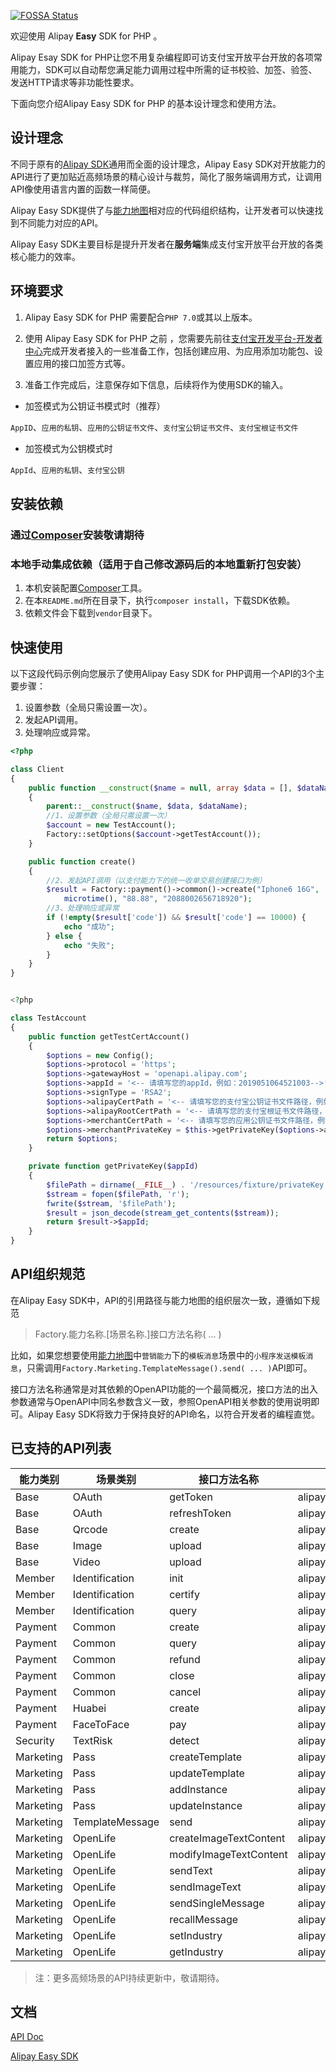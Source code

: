[![FOSSA Status](https://app.fossa.com/api/projects/git%2Bgithub.com%2Falipay%2Falipay-easysdk.svg?type=shield)](https://app.fossa.com/projects/git%2Bgithub.com%2Falipay%2Falipay-easysdk?ref=badge_shield)

欢迎使用 Alipay **Easy** SDK for PHP 。

Alipay Esay SDK for PHP让您不用复杂编程即可访支付宝开放平台开放的各项常用能力，SDK可以自动帮您满足能力调用过程中所需的证书校验、加签、验签、发送HTTP请求等非功能性要求。

下面向您介绍Alipay Easy SDK for PHP 的基本设计理念和使用方法。

## 设计理念
不同于原有的[Alipay SDK](https://openhome.alipay.com/doc/sdkDownload.resource?sdkType=PHP)通用而全面的设计理念，Alipay Easy SDK对开放能力的API进行了更加贴近高频场景的精心设计与裁剪，简化了服务端调用方式，让调用API像使用语言内置的函数一样简便。

Alipay Easy SDK提供了与[能力地图](https://opendocs.alipay.com/mini/00am3f)相对应的代码组织结构，让开发者可以快速找到不同能力对应的API。

Alipay Easy SDK主要目标是提升开发者在**服务端**集成支付宝开放平台开放的各类核心能力的效率。

## 环境要求
1. Alipay Easy SDK for PHP 需要配合`PHP 7.0`或其以上版本。

2. 使用 Alipay Easy SDK for PHP 之前 ，您需要先前往[支付宝开发平台-开发者中心](https://openhome.alipay.com/platform/developerIndex.htm)完成开发者接入的一些准备工作，包括创建应用、为应用添加功能包、设置应用的接口加签方式等。

3. 准备工作完成后，注意保存如下信息，后续将作为使用SDK的输入。

* 加签模式为公钥证书模式时（推荐）

`AppID`、`应用的私钥`、`应用的公钥证书文件`、`支付宝公钥证书文件`、`支付宝根证书文件`

* 加签模式为公钥模式时

`AppId`、`应用的私钥`、`支付宝公钥`

## 安装依赖
### 通过[Composer](https://getcomposer.org/)安装敬请期待

### 本地手动集成依赖（适用于自己修改源码后的本地重新打包安装）
1. 本机安装配置[Composer](https://getcomposer.org/)工具。
2. 在本`README.md`所在目录下，执行`composer install`，下载SDK依赖。
3. 依赖文件会下载到`vendor`目录下。



## 快速使用
以下这段代码示例向您展示了使用Alipay Easy SDK for PHP调用一个API的3个主要步骤：

1. 设置参数（全局只需设置一次）。
2. 发起API调用。
3. 处理响应或异常。

```php
<?php

class Client
{
    public function __construct($name = null, array $data = [], $dataName = '')
    {
        parent::__construct($name, $data, $dataName);
        //1、设置参数（全局只需设置一次）
        $account = new TestAccount();
        Factory::setOptions($account->getTestAccount());
    }

    public function create()
    {
        //2、发起API调用（以支付能力下的统一收单交易创建接口为例）
        $result = Factory::payment()->common()->create("Iphone6 16G",
            microtime(), "88.88", "2088002656718920");
        //3、处理响应或异常
        if (!empty($result['code']) && $result['code'] == 10000) {
            echo "成功";
        } else {
            echo "失败";
        }
    }
}


<?php

class TestAccount
{
    public function getTestCertAccount()
    {
        $options = new Config();
        $options->protocol = 'https';
        $options->gatewayHost = 'openapi.alipay.com';
        $options->appId = '<-- 请填写您的appId，例如：2019051064521003-->';
        $options->signType = 'RSA2';
        $options->alipayCertPath = '<-- 请填写您的支付宝公钥证书文件路径，例如：dirname(__FILE__) . "/resources/fixture/alipayCertPublicKey_RSA2.crt"-->';
        $options->alipayRootCertPath = '<-- 请填写您的支付宝根证书文件路径，例如：dirname(__FILE__) . "/resources/fixture/alipayRootCert.crt"-->';
        $options->merchantCertPath = '<-- 请填写您的应用公钥证书文件路径，例如：dirname(__FILE__) . "/resources/fixture/appCertPublicKey_2019051064521003.crt"-->';
        $options->merchantPrivateKey = $this->getPrivateKey($options->appId);
        return $options;
    }

    private function getPrivateKey($appId)
    {
        $filePath = dirname(__FILE__) . '/resources/fixture/privateKey.json';
        $stream = fopen($filePath, 'r');
        fwrite($stream, '$filePath');
        $result = json_decode(stream_get_contents($stream));
        return $result->$appId;
    }
}
```

## API组织规范
在Alipay Easy SDK中，API的引用路径与能力地图的组织层次一致，遵循如下规范

> Factory.能力名称.[场景名称.]接口方法名称( ... )

比如，如果您想要使用[能力地图](https://opendocs.alipay.com/mini/00am3f)中`营销能力`下的`模板消息`场景中的`小程序发送模板消息`，只需调用`Factory.Marketing.TemplateMessage().send( ... )`API即可。

接口方法名称通常是对其依赖的OpenAPI功能的一个最简概况，接口方法的出入参数通常与OpenAPI中同名参数含义一致，参照OpenAPI相关参数的使用说明即可。Alipay Easy SDK将致力于保持良好的API命名，以符合开发者的编程直觉。

## 已支持的API列表
| 能力类别      | 场景类别            | 接口方法名称                 | 调用的OpenAPI名称                                              |
|-----------|-----------------|------------------------|-----------------------------------------------------------|
| Base      | OAuth           | getToken               | alipay\.system\.oauth\.token                              |
| Base      | OAuth           | refreshToken           | alipay\.system\.oauth\.token                              |
| Base      | Qrcode          | create                 | alipay\.open\.app\.qrcode\.create                         |
| Base      | Image           | upload                 | alipay\.offline\.material\.image\.upload                  |
| Base      | Video           | upload                 | alipay\.offline\.material\.image\.upload                  |
| Member    | Identification  | init                   | alipay\.user\.certify\.open\.initialize                   |
| Member    | Identification  | certify                | alipay\.user\.certify\.open\.certify                      |
| Member    | Identification  | query                  | alipay\.user\.certify\.open\.query                        |
| Payment   | Common          | create                 | alipay\.trade\.create                                     |
| Payment   | Common          | query                  | alipay\.trade\.query                                      |
| Payment   | Common          | refund                 | alipay\.trade\.refund                                     |
| Payment   | Common          | close                  | alipay\.trade\.close                                      |
| Payment   | Common          | cancel                 | alipay\.trade\.close                                      |
| Payment   | Huabei          | create                 | alipay\.trade\.create                                     |
| Payment   | FaceToFace      | pay                    | alipay\.trade\.pay                                        |
| Security  | TextRisk        | detect                 | alipay\.security\.risk\.content\.detect                   |
| Marketing | Pass            | createTemplate         | alipay\.pass\.template\.add                               |
| Marketing | Pass            | updateTemplate         | alipay\.pass\.template\.update                            |
| Marketing | Pass            | addInstance            | alipay\.pass\.instance\.add                               |
| Marketing | Pass            | updateInstance         | alipay\.pass\.instance\.update                            |
| Marketing | TemplateMessage | send                   | alipay\.open\.app\.mini\.templatemessage\.send            |
| Marketing | OpenLife        | createImageTextContent | alipay\.open\.public\.message\.content\.create            |
| Marketing | OpenLife        | modifyImageTextContent | alipay\.open\.public\.message\.content\.modify            |
| Marketing | OpenLife        | sendText               | alipay\.open\.public\.message\.total\.send                |
| Marketing | OpenLife        | sendImageText          | alipay\.open\.public\.message\.total\.send                |
| Marketing | OpenLife        | sendSingleMessage      | alipay\.open\.public\.message\.single\.send               |
| Marketing | OpenLife        | recallMessage          | alipay\.open\.public\.life\.msg\.recall                   |
| Marketing | OpenLife        | setIndustry            | alipay\.open\.public\.template\.message\.industry\.modify |
| Marketing | OpenLife        | getIndustry            | alipay\.open\.public\.setting\.category\.query            |

> 注：更多高频场景的API持续更新中，敬请期待。

## 文档
[API Doc](./../APIDoc.md)

[Alipay Easy SDK](./../README.md)
